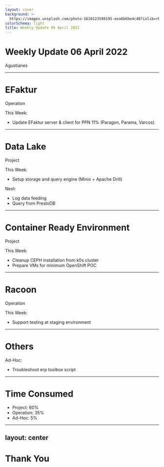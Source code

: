 ```yaml
---
layout: cover
background: >-
  https://images.unsplash.com/photo-1610123598195-eea6b6be4c48?ixlib=rb-1.2.1&ixid=MnwxMjA3fDB8MHxwaG90by1wYWdlfHx8fGVufDB8fHx8&auto=format&fit=crop&w=1932&q=80
colorSchema: light
title: Weekly Update 06 April 2022
---
```


# Weekly Update 06 April 2022

Agustianes

---

# EFaktur

Operation

This Week:
- Update EFaktur server & client for PPN 11% (Paragon, Parama, Varcos)

---

# Data Lake

Project

This Week:
- Setup storage and query engine (Minio + Apache Drill)

Next:
- Log data feeding
- Query from PrestoDB

---

# Container Ready Environment

Project

This Week:
- Cleanup CEPH installation from k0s cluster
- Prepare VMs for minimum OpenShift POC

---

# Racoon

Operation

This Week:
- Support testing at staging environment

---

# Others

Ad-Hoc:
- Troubleshoot erp toolbox script

---

# Time Consumed

- Project: 60%
- Operation: 35%
- Ad-Hoc: 5%

---
layout: center
---

# Thank You
